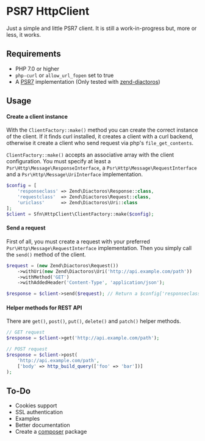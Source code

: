 # PSR7 HttpClient
Just a simple and little PSR7 client.
It is still a work-in-progress but, more or less, it works.

## Requirements
* PHP 7.0 or higher
* `php-curl` or `allow_url_fopen` set to true
* A [PSR7](http://www.php-fig.org/psr/psr-7/) implementation (Only tested with [zend-diactoros](https://github.com/zendframework/zend-diactoros))

## Usage
#### Create a client instance
With the `ClientFactory::make()` method you can create the correct instance
of the client. If it finds curl installed, it creates a client with a curl
backend, otherwise it create a client who send request via php's
`file_get_contents`.

`ClientFactory::make()` accepts an associative array with the client
configuration. You must specify at least a `Psr\Http\Message\ResponseInterface`,
a `Psr\Http\Message\RequestInterface` and a `Psr\Http\Message\UriInterface`
implementation.

```php
$config = [
    'responseclass' => Zend\Diactoros\Response::class,
    'requestclass'  => Zend\Diactoros\Request::class,
    'uriclass'      => Zend\Diactoros\Uri::class
];
$client = Sfn\HttpClient\ClientFactory::make($config);
```

#### Send a request
First of all, you must create a request with your preferred `Psr\Http\Message\RequestInterface` implementation. Then you simply call the
`send()` method of the client.
```php
$request = (new Zend\Diactoros\Request())
    ->withUri(new Zend\Diactoros\Uri('http://api.example.com/path'))
    ->withMethod('GET')
    ->withAddedHeader('Content-Type', 'application/json');

$response = $client->send($request); // Return a $config['responseclass'] object
```

#### Helper methods for REST API
There are `get()`, `post()`, `put()`, `delete()` and `patch()` helper methods.

```php
// GET request
$response = $client->get('http://api.example.com/path');

// POST request
$response = $client->post(
    'http://api.example.com/path',
    ['body' => http_build_query(['foo' => 'bar'])]
);
```


## To-Do
* Cookies support
* SSL authentication
* Examples
* Better documentation
* Create a [composer](https://getcomposer.org/) package
